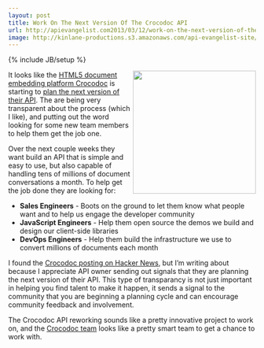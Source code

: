```yaml
---
layout: post
title: Work On The Next Version Of The Crocodoc API
url: http://apievangelist.com2013/03/12/work-on-the-next-version-of-the-crocodoc-api/
image: http://kinlane-productions.s3.amazonaws.com/api-evangelist-site/blog/crocodoc-logo.png
---
```

{% include JB/setup %}
<p>
     <a title="Crocodoc" href="https://crocodoc.com/about/" target="_blank"><img src="https://s3.amazonaws.com/kinlane-productions/api-evangelist/crocodoc/crocodoc-logo.png"  width="250" align="right" /></a>
</p>
<p>
     It looks like the <a title="HTML5 document embedding platform Crocodoc" href="https://crocodoc.com/">HTML5 document embedding platform Crocodoc</a> is starting to <a href="https://news.ycombinator.com/item?id=5358861">plan the next version of their API</a>. The are being very transparent about the process (which I like), and putting out the word looking for some new team members to help them get the job one.
</p>
<p>
     Over the next couple weeks they want build an API that is simple and easy to use, but also capable of handling tens of millions of document conversations a month. To help get the job done they are looking for:
</p>
<ul>
     <li>
          <strong>Sales Engineers</strong> - Boots on the ground to let them know what people want and to help us engage the developer community
     </li>
     <li>
          <strong>JavaScript Engineers</strong> - Help them open source the demos we build and design our client-side libraries
     </li>
     <li>
          <strong>DevOps Engineers</strong> - Help them build the infrastructure we use to convert millions of documents each month
     </li>
</ul>
<p>
     I found the <a href="https://news.ycombinator.com/item?id=5358861">Crocodoc posting on Hacker News</a>, but I’m writing about because I appreciate API owner sending out signals that they are planning the next version of their API. This type of transparancy is not just important in helping you find talent to make it happen, it sends a signal to the community that you are beginning a planning cycle and can encourage community feedback and involvement.   
</p>
<p>
     The Crocodoc API reworking sounds like a pretty innovative project to work on, and the <a title="Crocodoc" href="https://crocodoc.com/about/" target="_blank">Crocodoc team</a> looks like a pretty smart team to get a chance to work with.
</p>
